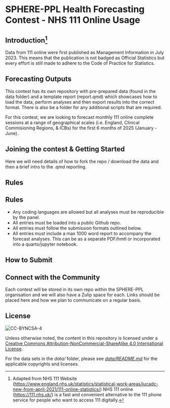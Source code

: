 # SPHERE-PPL Health Forecasting Contest - NHS 111 Online Usage

## Introduction[^readme-1]

[^readme-1]: Adapted from NHS 111 Website (<https://www.england.nhs.uk/statistics/statistical-work-areas/iucadc-new-from-april-2021/111-online-statistics/>)
NHS 111 online (https://111.nhs.uk/) is a fast and convenient alternative to the 111 phone service for people who want to access 111 digitally.

Data from 111 online were first published as Management Information in July 2023. This means that the publication is not badged as Official Statistics but every effort is still made to adhere to the Code of Practice for Statistics.

## Forecasting Outputs

This contest has its own repository with pre-prepared data (found in the data folder) and a template report (report.qmd) which showcases how to load the data, perform analyses and then export results into the correct format. There is also be a folder for any additional scripts that are required.

For this contest, we are looking to forecast monthly 111 online complete sessions at a range of geographical scales (i.e. England, Clinical Commisioning Regions, & ICBs) for the first 6 months of 2025 (January - June).

## Joining the contest & Getting Started
Here we will need details of how to fork the repo / download the data and then a brief intro to the .qmd reporting.

## Rules

## Rules
-   Any coding languages are allowed but all analyses must be reproducible by the panel.
-   All entries must be loaded into a public Github repo.
-   All entries must follow the submission formats outlined below.
-   All entries must include a max 1000 word report to accompany the forecast analyses. This can be as a separate PDF/hmtl or incorporated into a quarto/jupyter notebook.


## How to Submit

## Connect with the Community
Each contest will be stored in its own repo within the SPHERE-PPL organisation and we will also have a Zulip space for each. Links should be placed here and how we plan to communicate on a regular basis. 

## License

![CC-BYNCSA-4](https://i.creativecommons.org/l/by-nc-sa/4.0/88x31.png)

Unless otherwise noted, the content in this repository is licensed under a [Creative Commons Attribution-NonCommercial-ShareAlike 4.0 International License](http://creativecommons.org/licenses/by-nc-sa/4.0/).

For the data sets in the *data/* folder, please see [*data/README.md*](data/README.md) for the applicable copyrights and licenses.
